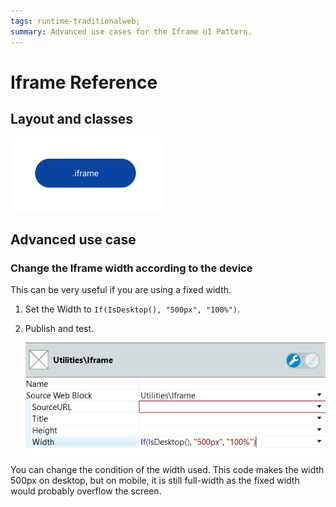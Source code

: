 ```yaml
---
tags: runtime-traditionalweb; 
summary: Advanced use cases for the Iframe UI Pattern.
---
```


# Iframe Reference

## Layout and classes

![](<images/iframe-3-diag.png>)

## Advanced use case

### Change the Iframe width according to the device

This can be very useful if you are using a fixed width.

1. Set the Width to `If(IsDesktop(), "500px", "100%")`.

1. Publish and test.

    ![](<images/iframe-4-ss.png>)

You can change the condition of the width used. This code makes the width 500px on desktop, but on mobile, it is still full-width as the fixed width would probably overflow the screen.
